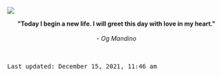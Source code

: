 <img src="https://komarev.com/ghpvc/?username=devblin&color=010409"></img>
<div align="center"><b><span>"Today I begin a new life. I will greet this day with love in my heart."</span></b><br><br><i> - Og Mandino</i></div>


<br><br><kbd>Last updated: December 15, 2021, 11:46 am</kbd>